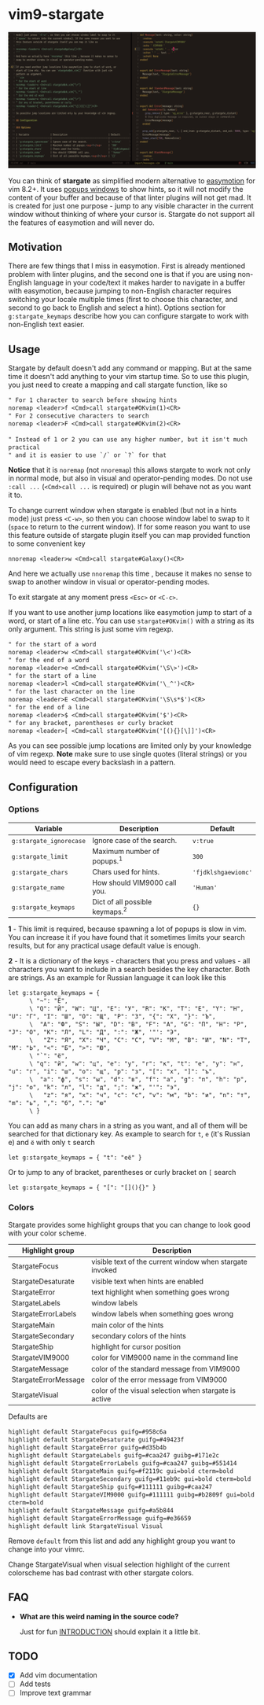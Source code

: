 # vim9-stargate

![Stargate Presentation](https://raw.githubusercontent.com/monkoose/stargate-images/main/stargate_presentation.gif)

You can think of **stargate** as simplified modern alternative to
[easymotion](https://github.com/easymotion/vim-easymotion) for vim 8.2+. It
uses [popups windows](https://vimhelp.org/popup.txt.html) to show hints, so it
will not modify the content of your buffer and because of that linter plugins
will not get mad. It is created for just one purpose - jump to any visible
character in the current window without thinking of where your cursor is.
Stargate do not support all the features of easymotion and will never do.

## Motivation

There are few things that I miss in easymotion. First is already mentioned
problem with linter plugins, and the second one is that if you are using
non-English language in your code/text it makes harder to navigate in a buffer
with easymotion, because jumping to non-English character requires switching
your locale multiple times (first to choose this character, and second to go
back to English and select a hint). Options section for `g:stargate_keymaps`
describe how you can configure stargate to work with non-English text easier.

## Usage

Stargate by default doesn't add any command or mapping. But at the same time it
doesn't add anything to your vim startup time. So to use this plugin, you just
need to create a mapping and call stargate function, like so
```vim
" For 1 character to search before showing hints
noremap <leader>f <Cmd>call stargate#OKvim(1)<CR>
" For 2 consecutive characters to search
noremap <leader>F <Cmd>call stargate#OKvim(2)<CR>

" Instead of 1 or 2 you can use any higher number, but it isn't much practical
" and it is easier to use `/` or `?` for that
```
**Notice** that it is `noremap` (not `nnoremap`) this allows stargate to work not
only in normal mode, but also in visual and operator-pending modes. Do not use
`:call ...` (`<Cmd>call ...` is required) or plugin will behave not as you want
it to.

To change current window when stargate is enabled (but not in a hints
mode) just press `<C-w>`, so then you can choose window label to swap to it
(`space` to return to the current window). If for some reason you want to use
this feature outside of stargate plugin itself you can map provided function
to some convenient key
```vim
nnoremap <leader>w <Cmd>call stargate#Galaxy()<CR>
```
And here we actually use `nnoremap` this time , because it makes no sense to
swap to another window in visual or operator-pending modes.

To exit stargate at any moment press `<Esc>` or `<C-c>`.

If you want to use another jump locations like easymotion jump to start of a
word, or start of a line etc. You can use `stargate#OKvim()` with a string as
its only argument. This string is just some vim regexp.
```vim
" for the start of a word
noremap <leader>w <Cmd>call stargate#OKvim('\<')<CR>
" for the end of a word
noremap <leader>e <Cmd>call stargate#OKvim('\S\>')<CR>
" for the start of a line
noremap <leader>l <Cmd>call stargate#OKvim('\_^')<CR>
" for the last character on the line
noremap <leader>E <Cmd>call stargate#OKvim('\S\s*$')<CR>
" for the end of a line
noremap <leader>$ <Cmd>call stargate#OKvim('$')<CR>
" for any bracket, parentheses or curly bracket
noremap <leader>[ <Cmd>call stargate#OKvim('[(){}[\]]')<CR>
```
As you can see possible jump locations are limited only by your knowledge of
vim regexp. **Note** make sure to use single quotes (literal strings) or you
would need to escape every backslash in a pattern.

## Configuration

### Options

| Variable                | Description                               | Default             |
|-------------------------|-------------------------------------------|---------------------|
| `g:stargate_ignorecase` | Ignore case of the search.                | `v:true`            |
| `g:stargate_limit`      | Maximum number of popups.<sup>1</sup>     | `300`               |
| `g:stargate_chars`      | Chars used for hints.                     | `'fjdklshgaewiomc'` |
| `g:stargate_name`       | How should VIM9000 call you.              | `'Human'`           |
| `g:stargate_keymaps`    | Dict of all possible keymaps.<sup>2</sup> | `{}`                |

**1** - This limit is required, because spawning a lot of popups is slow in vim. You
can increase it if you have found that it sometimes limits your search
results, but for any practical usage default value is enough.

**2** - It is a dictionary of the keys - characters that you press and values -
all characters you want to include in a search besides the key character. Both
are strings. As an example for Russian language it can look like this
```vim
let g:stargate_keymaps = {
      \ "~": "Ё",
      \ "Q": "Й", "W": "Ц", "E": "У", "R": "К", "T": "Е", "Y": "Н", "U": "Г", "I": "Ш", "O": "Щ", "P": "З", "{": "Х", "}": "Ъ",
      \  "A": "Ф", "S": "Ы", "D": "В", "F": "А", "G": "П", "H": "Р", "J": "О", "K": "Л", "L": "Д", ":": "Ж", '"': "Э",
      \   "Z": "Я", "X": "Ч", "C": "С", "V": "М", "B": "И", "N": "Т", "M": "Ь", "<": "Б", ">": "Ю",
      \ "`": "ё",
      \ "q": "й", "w": "ц", "e": "у", "r": "к", "t": "е", "y": "н", "u": "г", "i": "ш", "o": "щ", "p": "з", "[": "х", "]": "ъ",
      \  "a": "ф", "s": "ы", "d": "в", "f": "а", "g": "п", "h": "р", "j": "о", "k": "л", "l": "д", ";": "ж", "'": "э",
      \   "z": "я", "x": "ч", "c": "с", "v": "м", "b": "и", "n": "т", "m": "ь", ",": "б", ".": "ю"
      \ }
```
You can add as many chars in a string as you want, and all of them will be
searched for that dictionary key. As example to search for `t`, `е` (it's
Russian е) and `ё` with only `t` search
```vim
let g:stargate_keymaps = { "t": "её" }
```
Or to jump to any of bracket, parentheses or curly bracket on `[` search
```vim
let g:stargate_keymaps = { "[": "[](){}" }
```

### Colors

Stargate provides some highlight groups that you can change to look good with
your color scheme.

| Highlight group       | Description                                               |
|-----------------------|-----------------------------------------------------------|
| StargateFocus         | visible text of the current window when stargate invoked  |
| StargateDesaturate    | visible text when hints are enabled                       |
| StargateError         | text highlight when something goes wrong                  |
| StargateLabels        | window labels                                             |
| StargateErrorLabels   | window labels when something goes wrong                   |
| StargateMain          | main color of the hints                                   |
| StargateSecondary     | secondary colors of the hints                             |
| StargateShip          | highlight for cursor position                             |
| StargateVIM9000       | color for VIM9000 name in the command line                |
| StargateMessage       | color of the standard message from VIM9000                |
| StargateErrorMessage  | color of the error message from VIM9000                   |
| StargateVisual        | color of the visual selection when stargate is active     |

Defaults are
```vim
highlight default StargateFocus guifg=#958c6a
highlight default StargateDesaturate guifg=#49423f
highlight default StargateError guifg=#d35b4b
highlight default StargateLabels guifg=#caa247 guibg=#171e2c
highlight default StargateErrorLabels guifg=#caa247 guibg=#551414
highlight default StargateMain guifg=#f2119c gui=bold cterm=bold
highlight default StargateSecondary guifg=#11eb9c gui=bold cterm=bold
highlight default StargateShip guifg=#111111 guibg=#caa247
highlight default StargateVIM9000 guifg=#111111 guibg=#b2809f gui=bold cterm=bold
highlight default StargateMessage guifg=#a5b844
highlight default StargateErrorMessage guifg=#e36659
highlight default link StargateVisual Visual
```

Remove `default` from this list and add any highlight group you want to change
into your vimrc.

Change StargateVisual when visual selection highlight of the current
colorscheme has bad contrast with other stargate colors.

## FAQ

- **What are this weird naming in the source code?**

  Just for fun
  [INTRODUCTION](https://github.com/monkoose/vim9-stargate/blob/main/INTRODUCTION.md)
  should explain it a little bit.

## TODO

- [x] Add vim documentation
- [ ] Add tests
- [ ] Improve text grammar
